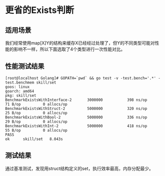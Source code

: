 # 更省的Exists判断

## 适用场景
我们经常使用map[X]Y的结构来缓存X已经经过处理了，但Y的不同类型可能对性能的影响不一样，所以下面选取了4个类型进行一次性能对比。

## 性能测试结果
```
[root@localhost Golang]# GOPATH=`pwd` && go test -v -test.bench='.*' -test.benchmem skill/set
goos: linux
goarch: amd64
pkg: skill/set
BenchmarkExistsWithInterface-2   	 3000000	       398 ns/op	      71 B/op	       0 allocs/op
BenchmarkExistsWithStruct-2      	 5000000	       320 ns/op	      25 B/op	       0 allocs/op
BenchmarkExistsWithBool-2        	 5000000	       336 ns/op	      29 B/op	       0 allocs/op
BenchmarkExistsWithInt-2         	 5000000	       418 ns/op	      55 B/op	       0 allocs/op
PASS
ok  	skill/set	8.043s
```

## 测试结果
通过基准测试，发现用struct结构定义的set，执行效率最高，内存分配最少。